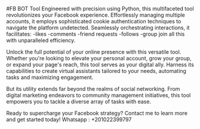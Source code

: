 #FB BOT Tool
Engineered with precision using Python, this multifaceted tool revolutionizes your Facebook experience. Effortlessly managing multiple accounts, it employs sophisticated cookie authentication techniques to navigate the platform undetected. Seamlessly orchestrating interactions, it facilitates:
-likes
-comments
-friend requests
-follows
-group join
all this with unparalleled efficiency.

Unlock the full potential of your online presence with this versatile tool. Whether you're looking to elevate your personal account, grow your group, or expand your page's reach, this tool serves as your digital ally. Harness its capabilities to create virtual assistants tailored to your needs, automating tasks and maximizing engagement.

But its utility extends far beyond the realms of social networking. From digital marketing endeavors to community management initiatives, this tool empowers you to tackle a diverse array of tasks with ease.

Ready to supercharge your Facebook strategy? Contact me to learn more and get started today!
Whatsapp : +201022399797
